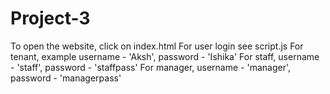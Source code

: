 # Project-3
To open the website, click on index.html
For user login see script.js
For tenant, example username - 'Aksh', password - 'Ishika'
For staff, username - 'staff', password - 'staffpass'
For manager, username - 'manager', password - 'managerpass'
